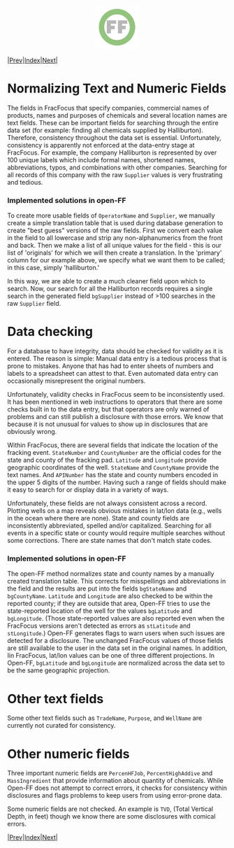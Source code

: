 <center> <img src="images/header_logo.png" width="100"/></center>
<!-- this is a test of a comment 
To do:
--->

|[Prev](Calculating_mass.md)|[Index](Top.md)|[Next](Proprietary_records.md)|

# Normalizing Text and Numeric Fields

The fields in FracFocus that specify companies, commercial names of products, names and purposes of chemicals and several location names are text fields.  These can be important fields for searching through the entire data set (for example: finding all chemicals supplied by Halliburton).  Therefore, consistency throughout the data set is essential.  Unfortunately, consistency is apparently not enforced at the data-entry stage at FracFocus.  For example, the company Halliburton is represented by over 100 unique labels which include formal names, shortened names, abbreviations, typos, and combinations with other companies.  Searching for all records of this company with the raw `Supplier` values is very frustrating and tedious.  

### Implemented solutions in open-FF

To create more usable fields of `OperatorName` and `Supplier`, we manually create a simple translation table that is used during database generation to create "best guess" versions of the raw fields.   First we convert each value in the field to all lowercase and strip any non-alphanumerics from the front and back.  Then we make a list of all unique values for the field - this is our list of 'originals' for which we will then create a translation.   In the 'primary' column for our example above, we specify what we want them to be called; in this case, simply 'halliburton.'

In this way, we are able to create a much cleaner field upon which to search.  Now, our search for all the Halliburton records requires a single search in the generated field `bgSupplier` instead of >100 searches in the raw `Supplier` field.  



# Data checking 
For a database to have integrity, data should be checked for validity as it is entered.  The reason is simple: Manual data entry is a tedious process that is prone to mistakes.  Anyone that has had to enter sheets of numbers and labels to a spreadsheet can attest to that.  Even automated data entry can occasionally misrepresent the original numbers.

Unfortunately,  validity checks in FracFocus seem to be inconsistently used.  It has been mentioned in web instructions to operators that there are some checks built in to the data entry, but that operators are only warned of problems and can still publish a disclosure with those errors.  We know that because it is not unusual for values to show up in disclosures that are obviously wrong.


Within FracFocus, there are several fields that indicate the location of the fracking event.  `StateNumber` and `CountyNumber` are the official codes for the state and county of the fracking pad.  `Latitude` and `Longitude` provide geographic coordinates of the well. `StateName` and `CountyName` provide the text names.  And `APINumber` has the state and county numbers encoded in the upper 5 digits of the number.  Having such a range of fields should make it easy to search for or display data in a variety of ways.

Unfortunately, these fields are not always consistent across a record.  Plotting wells on a map reveals obvious mistakes in lat/lon data (e.g., wells in the ocean where there are none).  State and county fields are inconsistently abbreviated, spelled  and/or capitalized.  Searching for all events in a specific state or county would require multiple searches without some corrections.  There are state names that don't match state codes.

### Implemented solutions in open-FF

The open-FF method normalizes state and county names by a manually created translation table. This corrects for misspellings and abbreviations in the field and the results are put into the fields `bgStateName` and `bgCountyName`.  `Latitude` and `Longitude` are also checked to be within the reported county; if they are outside that area, Open-FF tries to use the state-reported location of the well for the values `bgLatitude` and `bgLongitude`. (Those state-reported values are also reported even when the FracFocus versions aren't detected as errors as `stLatitude` and `stLongitude`.)  Open-FF generates flags to warn users when such issues are detected for a disclosure.  The unchanged FracFocus values of those fields are still available to the user in the data set in the original names.  In addition, Iin FracFocus, lat/lon values can be one of three different projections.  In Open-FF, `bgLatitude` and `bgLongitude` are normalized across the data set to be the same geographic projection.


# Other text fields

Some other text fields such as `TradeName`, `Purpose`, and `WellName` are currently not curated for consistency.  

# Other numeric fields

Three important numeric fields are `PercenHFJob`, `PercentHighAddive` and `MassIngredient` that provide information about quantity of chemicals.  While Open-FF does not attempt to correct errors, it checks for consistency within disclosures and flags problems to keep users from using error-prone data.

Some numeric fields are not checked.  An example is `TVD`, (Total Vertical Depth, in feet) though we know there are some disclosures with comical errors.

|[Prev](Calculating_mass.md)|[Index](Top.md)|[Next](Proprietary_records.md)|